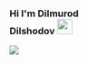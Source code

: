 ### Hi I'm Dilmurod<br>Dilshodov <img src="https://media.giphy.com/media/hvRJCLFzcasrR4ia7z/giphy.gif" width="27px" > <br>
<img  style="text-align: center;" src = "https://media3.giphy.com/media/v1.Y2lkPTc5MGI3NjExYWxxbWQ5Z3lxdGN4NG85YnQ5Yno5YmRndjlqdGZzNm1laXFzZzBpdCZlcD12MV9pbnRlcm5hbF9naWZfYnlfaWQmY3Q9Zw/7c8QeB0VMddFOuu4iR/giphy.webp">



